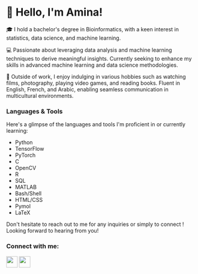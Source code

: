 # 👋  Hello, I'm Amina!

🎓 I hold a bachelor's degree in Bioinformatics, with a keen interest in statistics, data science, and machine learning.

💻 Passionate about leveraging data analysis and machine learning techniques to derive meaningful insights. Currently seeking to enhance my skills in advanced machine learning and data science methodologies.

🌟 Outside of work, I enjoy indulging in various hobbies such as watching films, photography, playing video games, and reading books. Fluent in English, French, and Arabic, enabling seamless communication in multicultural environments.


### Languages & Tools

Here's a glimpse of the languages and tools I'm proficient in or currently learning:

- Python
- TensorFlow
- PyTorch
- C
- OpenCV
- R
- SQL
- MATLAB
- Bash/Shell
- HTML/CSS
- Pymol
- LaTeX

Don't hesitate to reach out to me for any inquiries or simply to connect ! Looking forward to hearing from you!

### Connect with me:
<a href="https://www.linkedin.com/in/aminahocine/"><img src="images/linkedin-icon.png" width="30"></a> <a href="mailto:aminaahocine@gmail.com"><img src="images/gmail-icon.png" width="30"></a>


